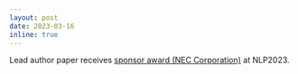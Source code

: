 ```yaml
---
layout: post
date: 2023-03-16
inline: true
---
```


Lead author paper receives <a href="https://www.anlp.jp/nlp2023/award.html#sponsor">sponsor award (NEC Corporation)</a> at NLP2023.
